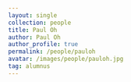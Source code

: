 ```yaml
---
layout: single
collection: people
title: Paul Oh
author: Paul Oh
author_profile: true
permalink: /people/pauloh
avatar: /images/people/pauloh.jpg
tag: alumnus
---
```


